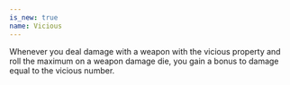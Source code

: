 ```yaml
---
is_new: true
name: Vicious
---
```

Whenever you deal damage with a weapon with the vicious property and roll the maximum on a weapon damage die, you gain a bonus to damage equal to the vicious number. 